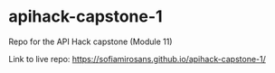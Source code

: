 # apihack-capstone-1
Repo for the API Hack capstone (Module 11)

Link to live repo: https://sofiamirosans.github.io/apihack-capstone-1/
